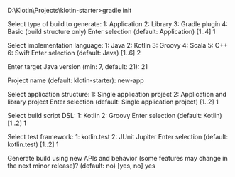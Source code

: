 D:\Klotin\Projects\klotin-starter>gradle init

Select type of build to generate:
1: Application
2: Library
3: Gradle plugin
4: Basic (build structure only)
Enter selection (default: Application) [1..4] 1

Select implementation language:
1: Java
2: Kotlin
3: Groovy
4: Scala
5: C++
6: Swift
Enter selection (default: Java) [1..6] 2

Enter target Java version (min: 7, default: 21): 21

Project name (default: klotin-starter): new-app

Select application structure:
1: Single application project
2: Application and library project
Enter selection (default: Single application project) [1..2] 1

Select build script DSL:
1: Kotlin
2: Groovy
Enter selection (default: Kotlin) [1..2] 1

Select test framework:
1: kotlin.test
2: JUnit Jupiter
Enter selection (default: kotlin.test) [1..2] 1

Generate build using new APIs and behavior (some features may change in the next minor release)? (default: no) [yes, no]
yes
